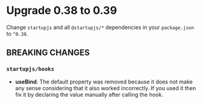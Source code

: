# Upgrade 0.38 to 0.39

Change `startupjs` and all `@startupjs/*` dependencies in your `package.json` to `^0.38`.

## BREAKING CHANGES

### `startupjs/hooks`

- **useBind**: The default property was removed because it does not make any sense considering that it also worked incorrectly. If you used it then fix it by declaring the value manually after calling the hook.
